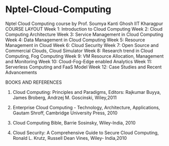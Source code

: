 # Nptel-Cloud-Computing
Nptel Cloud Computing course by Prof. Soumya Kanti Ghosh IIT Kharagpur
COURSE LAYOUT
Week 1: Introduction to Cloud Computing
Week 2: Cloud Computing Architecture
Week 3: Service Management in Cloud Computing
Week 4: Data Management in Cloud Computing
Week 5: Resource Management in Cloud
Week 6: Cloud Security
Week 7: Open Source and Commercial Clouds, Cloud Simulator
Week 8: Research trend in Cloud Computing, Fog Computing
Week 9: VM Resource Allocation, Management and Monitoring
Week 10: Cloud-Fog-Edge enabled Analytics
Week 11: Serverless Computing and FaaS Model
Week 12: Case Studies and Recent Advancements

BOOKS AND REFERENCES

1. Cloud Computing: Principles and Paradigms, Editors: Rajkumar Buyya, James Broberg, Andrzej M. Goscinski, Wiley,2011

2. Enterprise Cloud Computing - Technology, Architecture, Applications, Gautam Shroff, Cambridge University Press, 2010

3. Cloud Computing Bible, Barrie Sosinsky, Wiley-India, 2010

4. Cloud Security: A Comprehensive Guide to Secure Cloud Computing, Ronald L. Krutz, Russell Dean Vines, Wiley- India,2010
